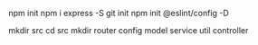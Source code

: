 npm init
npm i express -S
git init
npm init @eslint/config -D

mkdir src
cd src
mkdir router config model service util controller